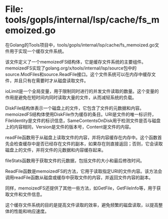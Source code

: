 # File: tools/gopls/internal/lsp/cache/fs_memoized.go

在Golang的Tools项目中，tools/gopls/internal/lsp/cache/fs_memoized.go文件用于实现一个缓存文件系统。

该文件定义了一个memoizedFS结构体，它是缓存文件系统的主要组件。memoizedFS实现了golang.org/x/tools/internal/lsp/source包中的source.ModFiles和source.ReadFile接口。这个文件系统可以在内存中缓存文件，并且只有在需要时才从磁盘读取文件。

ioLimit是一个全局变量，用于限制同时进行的并发文件读取的数量。这个变量的作用是避免在短时间内同时读取大量的文件，从而减轻系统的负载。

DiskFile结构体表示一个磁盘上的文件，它包含了文件的元数据和内容。memoizedFS结构体使用DiskFile作为缓存的条目。URI是文件的唯一标识符，FileIdentity是文件的标识信息，SameContentsOnDisk用于检测文件是否与磁盘上的内容相同，Version是文件的版本号，Content是文件的内容。

readFile函数用于从磁盘上读取文件的内容，并将内容缓存在内存中。这个函数首先会检查缓存中是否已经存在文件的副本，如果存在则直接返回；否则，它会读取磁盘上的文件，并将文件的元数据和内容缓存起来。

fileStats函数用于获取文件的元数据，包括文件的大小和最后修改时间。

ReadFile函数是memoizedFS的方法，它用于读取指定URI的文件内容。该方法会调用readFile函数从磁盘或缓存中获取文件的内容，并返回文件内容的副本。

同样，memoizedFS还提供了其他一些方法，如GetFile，GetFileInfo等，用于获取文件和文件信息。

这个缓存文件系统的目的是提高文件读取的效率，避免频繁的磁盘读取，以提高整体的性能和响应速度。

